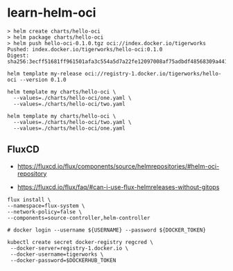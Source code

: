 # learn-helm-oci

```
> helm create charts/hello-oci
> helm package charts/hello-oci
> helm push hello-oci-0.1.0.tgz oci://index.docker.io/tigerworks
Pushed: index.docker.io/tigerworks/hello-oci:0.1.0
Digest: sha256:3ecff51681ff961501afa3c554a5d7a22fe12097008af75adbdf48568309a441
```

```
helm template my-release oci://registry-1.docker.io/tigerworks/hello-oci --version 0.1.0
```

```
helm template my charts/hello-oci \
  --values=./charts/hello-oci/one.yaml \
  --values=./charts/hello-oci/two.yaml
```

```
helm template my charts/hello-oci \
  --values=./charts/hello-oci/two.yaml \
  --values=./charts/hello-oci/one.yaml
```

## FluxCD

- https://fluxcd.io/flux/components/source/helmrepositories/#helm-oci-repository


- https://fluxcd.io/flux/faq/#can-i-use-flux-helmreleases-without-gitops

```
flux install \
--namespace=flux-system \
--network-policy=false \
--components=source-controller,helm-controller

# docker login --username ${USERNAME} --password ${DOCKER_TOKEN}

kubectl create secret docker-registry regcred \
 --docker-server=registry-1.docker.io \
 --docker-username=tigerworks \
 --docker-password=$DOCKERHUB_TOKEN


```